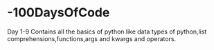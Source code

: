 # -100DaysOfCode

Day 1-9 
Contains all the basics of python like data types of python,list comprehensions,functions,args and kwargs and operators.
